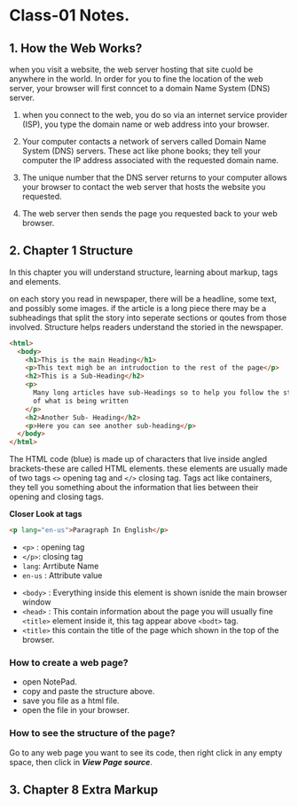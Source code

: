 # Class-01 Notes.

## 1. How the Web Works?

when you visit a website, the web server hosting that site cuold be anywhere in the world. In order for you to fine the location of the web server, your browser will first conncet to a domain Name System (DNS) server.

1. when you connect to the web, you do so via an internet service provider (ISP), you type the domain name or web address into your browser.

2. Your computer contacts a network of servers called Domain Name System (DNS) servers. These act like phone books; they tell your computer the IP address associated with the requested domain name.

3. The unique number that the DNS server returns to your computer allows your browser to contact the web server that hosts the website you requested.

4. The web server then sends the page you requested back to your web browser.

## 2. Chapter 1 Structure

In this chapter you will understand structure, learning about markup, tags and elements.

on each story you read in newspaper, there will be a headline, some text, and possibly some images. if the article is a long piece there may be a subheadings that split the story into seperate sections or qoutes from those involved. Structure helps readers understand the storied in the newspaper.

```html
<html>
  <body>
    <h1>This is the main Heading</h1>
    <p>This text migh be an intrudoction to the rest of the page</p>
    <h2>This is a Sub-Heading</h2>
    <p>
      Many long articles have sub-Headings so to help you follow the structure
      of what is being written
    </p>
    <h2>Another Sub- Heading</h2>
    <p>Here you can see another sub-heading</p>
  </body>
</html>
```

The HTML code (blue) is made up of characters that live inside angled brackets-these are called HTML elements. these elements are usually made of two tags `<>` opening tag and `</>` closing tag. Tags act like containers, they tell you something about the information that lies between their opening and closing tags.

**Closer Look at tags**

```html
<p lang="en-us">Paragraph In English</p>
```

- `<p>` : opening tag
- `</p>`: closing tag
- `lang`: Arrtibute Name
- `en-us` : Attribute value

* `<body>` : Everything inside this element is shown isnide the main browser window
* `<head>` : This contain information about the page you will usually fine `<title>` element inside it, this tag appear above `<bodt>` tag.
* `<title>` this contain the title of the page which shown in the top of the browser.

### How to create a web page?

- open NotePad.
- copy and paste the structure above.
- save you file as a html file.
- open the file in your browser.

### How to see the structure of the page?

Go to any web page you want to see its code, then right click in any empty space, then click in **_View Page source_**.

## 3. Chapter 8 Extra Markup
